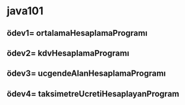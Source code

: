 # java101
## ödev1= ortalamaHesaplamaProgramı
## ödev2= kdvHesaplamaProgramı
## ödev3= ucgendeAlanHesaplamaProgramı
## ödev4= taksimetreUcretiHesaplayanProgram

